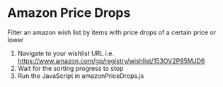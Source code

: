 # Amazon Price Drops
Filter an amazon wish list by items with price drops of a certain price or lower

1. Navigate to your wishlist URL i.e. https://www.amazon.com/gp/registry/wishlist/153OV2P85MJD6
2. Wait for the sorting progress to stop
2. Run the JavaScript in amazonPriceDrops.js
